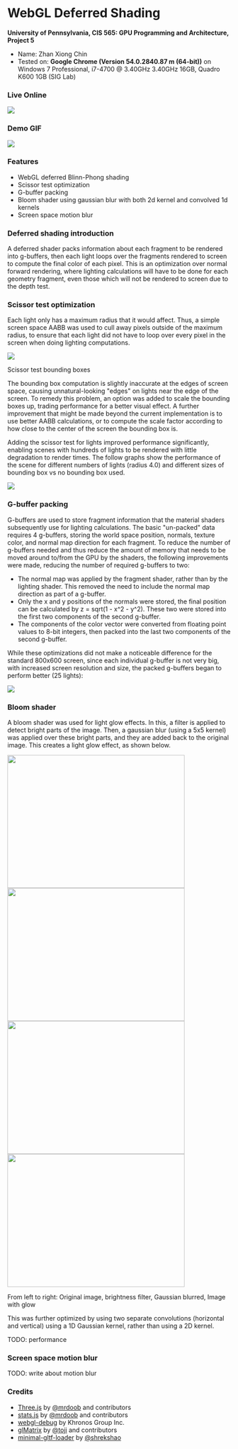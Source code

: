 WebGL Deferred Shading
======================

**University of Pennsylvania, CIS 565: GPU Programming and Architecture, Project 5**

* Name: Zhan Xiong Chin
* Tested on: **Google Chrome (Version 54.0.2840.87 m (64-bit))** on
  Windows 7 Professional, i7-4700 @ 3.40GHz 3.40GHz 16GB, Quadro K600 1GB (SIG Lab)

### Live Online

[![](img/thumb.png)](https://czxcjx.github.io/Project5-WebGL-Deferred-Shading-with-glTF/)

### Demo GIF

![](img/video.gif)

### Features

* WebGL deferred Blinn-Phong shading
* Scissor test optimization
* G-buffer packing
* Bloom shader using gaussian blur with both 2d kernel and convolved 1d kernels
* Screen space motion blur

### Deferred shading introduction
A deferred shader packs information about each fragment to be rendered into g-buffers, then each light loops over the fragments rendered to screen to compute the final color of each pixel. This is an optimization over normal forward rendering, where lighting calculations will have to be done for each geometry fragment, even those which will not be rendered to screen due to the depth test. 

### Scissor test optimization
Each light only has a maximum radius that it would affect. Thus, a simple screen space AABB was used to cull away pixels outside of the maximum radius, to ensure that each light did not have to loop over every pixel in the screen when doing lighting computations. 

![](img/scissor_aabb.png)

Scissor test bounding boxes

The bounding box computation is slightly inaccurate at the edges of screen space, causing unnatural-looking "edges" on lights near the edge of the screen. To remedy this problem, an option was added to scale the bounding boxes up, trading performance for a better visual effect. A further improvement that might be made beyond the current implementation is to use better AABB calculations, or to compute the scale factor according to how close to the center of the screen the bounding box is.

Adding the scissor test for lights improved performance significantly, enabling scenes with hundreds of lights to be rendered with little degradation to render times. The follow graphs show the performance of the scene for different numbers of lights (radius 4.0) and different sizes of bounding box vs no bounding box used.

![](img/scissor_test.png)

### G-buffer packing
G-buffers are used to store fragment information that the material shaders subsequently use for lighting calculations. The basic "un-packed" data requires 4 g-buffers, storing the world space position, normals, texture color, and normal map direction for each fragment. To reduce the number of g-buffers needed and thus reduce the amount of memory that needs to be moved around to/from the GPU by the shaders, the following improvements were made, reducing the number of required g-buffers to two:

* The normal map was applied by the fragment shader, rather than by the lighting shader. This removed the need to include the normal map direction as part of a g-buffer.
* Only the x and y positions of the normals were stored, the final position can be calculated by z = sqrt(1 - x^2 - y^2). These two were stored into the first two components of the second g-buffer.
* The components of the color vector were converted from floating point values to 8-bit integers, then packed into the last two components of the second g-buffer.

While these optimizations did not make a noticeable difference for the standard 800x600 screen, since each individual g-buffer is not very big, with increased screen resolution and size, the packed g-buffers began to perform better (25 lights):

![](img/gbuffer_test.png)

### Bloom shader
A bloom shader was used for light glow effects. In this, a filter is applied to detect bright parts of the image. Then, a gaussian blur (using a 5x5 kernel) was applied over these bright parts, and they are added back to the original image. This creates a light glow effect, as shown below.

<img src="img/nobloom.png" width=400 height=300></img>
<img src="img/bloom_brightness.png" width=400 height=300></img>
<img src="img/bloom_blur.png" width=400 height=300></img>
<img src="img/bloom.png" width=400 height=300></img>

From left to right: Original image, brightness filter, Gaussian blurred, Image with glow

This was further optimized by using two separate convolutions (horizontal and vertical) using a 1D Gaussian kernel, rather than using a 2D kernel.

TODO: performance

### Screen space motion blur

TODO: write about motion blur

### Credits

* [Three.js](https://github.com/mrdoob/three.js) by [@mrdoob](https://github.com/mrdoob) and contributors
* [stats.js](https://github.com/mrdoob/stats.js) by [@mrdoob](https://github.com/mrdoob) and contributors
* [webgl-debug](https://github.com/KhronosGroup/WebGLDeveloperTools) by Khronos Group Inc.
* [glMatrix](https://github.com/toji/gl-matrix) by [@toji](https://github.com/toji) and contributors
* [minimal-gltf-loader](https://github.com/shrekshao/minimal-gltf-loader) by [@shrekshao](https://github.com/shrekshao)
